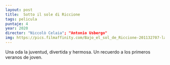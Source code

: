 ```yaml
---
layout: post
title:  Sotto il sole di Riccione
tags: pelicula
puntaje: 4
year: 2020 
director: "Niccolò Celaia"; "Antonio Usbergo"
img: https://pics.filmaffinity.com/Bajo_el_sol_de_Riccione-201132707-large.jpg
---
```


Una oda la juventud, divertida y hermosa. Un recuerdo a los primeros veranos de joven.


